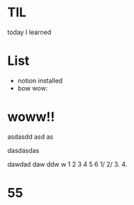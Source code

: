 # TIL
today I learned

# List

- notion installed
- bow wow:

# woww!!

asdasdd
asd
as

dasdasdas

dawdad
daw
ddw
w
1
2
3
4
5
6
1/
2/
3.
4.

55
==
